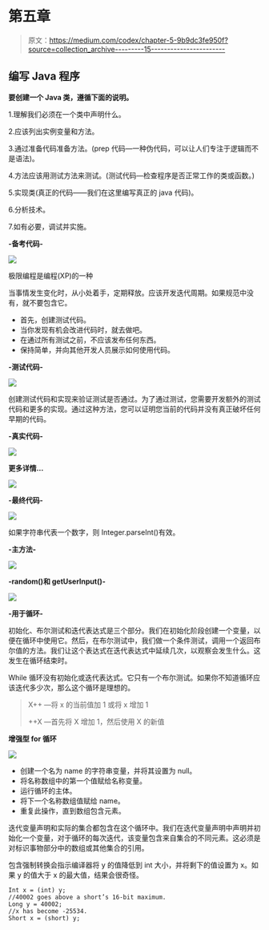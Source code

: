 # 第五章

> 原文：<https://medium.com/codex/chapter-5-9b9dc3fe950f?source=collection_archive---------15----------------------->

## **编写 Java 程序**

**要创建一个 Java 类，遵循下面的说明。**

1.理解我们必须在一个类中声明什么。

2.应该列出实例变量和方法。

3.通过准备代码准备方法。(prep 代码—一种伪代码，可以让人们专注于逻辑而不是语法)。

4.方法应该用测试方法来测试。(测试代码—检查程序是否正常工作的类或函数。)

5.实现类(真正的代码——我们在这里编写真正的 java 代码)。

6.分析技术。

7.如有必要，调试并实施。

**-备考代码-**

![](img/eb5679b37ba103bf0182d8fab2cd17b7.png)

极限编程是编程(XP)的一种

当事情发生变化时，从小处着手，定期释放。应该开发迭代周期。如果规范中没有，就不要包含它。

*   首先，创建测试代码。
*   当你发现有机会改进代码时，就去做吧。
*   在通过所有测试之前，不应该发布任何东西。
*   保持简单，并向其他开发人员展示如何使用代码。

**-测试代码-**

![](img/a70c5fc62979e4018cba0da85739896b.png)

创建测试代码和实现来验证测试是否通过。为了通过测试，您需要开发额外的测试代码和更多的实现。通过这种方法，您可以证明您当前的代码并没有真正破坏任何早期的代码。

**-真实代码-**

![](img/c8f0c0c1a8f99129eefdc6bfd2fea936.png)

**更多详情…**

![](img/ebf03f9af6afadd3c2cb34bc46dbfcb7.png)

**-最终代码-**

![](img/61fa3dbfe93fd3e54f5eeacd049fdd8b.png)

如果字符串代表一个数字，则 Integer.parseInt()有效。

**-主方法-**

![](img/a304a9c6d4da77ae298d6d0d69b0a0e0.png)

**-random()和 getUserInput()-**

![](img/c08d7ee0d0526941462776d51b7d2d7f.png)

**-用于循环-**

初始化、布尔测试和迭代表达式是三个部分。我们在初始化阶段创建一个变量，以便在循环中使用它。然后，在布尔测试中，我们做一个条件测试，调用一个返回布尔值的方法。我们让这个表达式在迭代表达式中延续几次，以观察会发生什么。这发生在循环结束时。

While 循环没有初始化或迭代表达式。它只有一个布尔测试。如果你不知道循环应该迭代多少次，那么这个循环是理想的。

> X++ —将 x 的当前值加 1 或将 x 增加 1
> 
> ++X —首先将 X 增加 1，然后使用 X 的新值

**增强型 for 循环**

![](img/5d45eaf70c7b6e6da5b1db8262703ba7.png)

*   创建一个名为 name 的字符串变量，并将其设置为 null。
*   将名称数组中的第一个值赋给名称变量。
*   运行循环的主体。
*   将下一个名称数组值赋给 name。
*   重复此操作，直到数组包含元素。

迭代变量声明和实际的集合都包含在这个循环中。我们在迭代变量声明中声明并初始化一个变量，对于循环的每次迭代，该变量包含来自集合的不同元素。这必须是对标识事物部分中的数组或其他集合的引用。

包含强制转换会指示编译器将 y 的值降低到 int 大小，并将剩下的值设置为 x。如果 y 的值大于 x 的最大值，结果会很奇怪。

```
Int x = (int) y;
//40002 goes above a short’s 16-bit maximum.
Long y = 40002;
//x has become -25534.
Short x = (short) y;
```